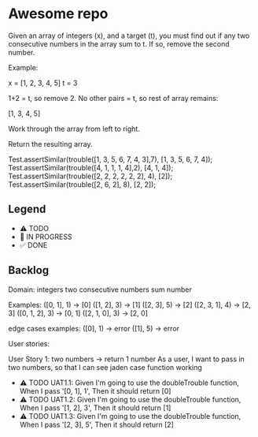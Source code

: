 # Awesome repo

Given an array of integers (x), and a target (t), you must find out if any two consecutive numbers in the array sum to t. If so, remove the second number.

Example:

x = [1, 2, 3, 4, 5]
t = 3

1+2 = t, so remove 2. No other pairs = t, so rest of array remains:

[1, 3, 4, 5]

Work through the array from left to right.

Return the resulting array.

Test.assertSimilar(trouble([1, 3, 5, 6, 7, 4, 3],7), [1, 3, 5, 6, 7, 4]);
Test.assertSimilar(trouble([4, 1, 1, 1, 4],2), [4, 1, 4]); 
Test.assertSimilar(trouble([2, 2, 2, 2, 2, 2], 4), [2]); 
Test.assertSimilar(trouble([2, 6, 2], 8), [2, 2]); 


## Legend
- ⚠ TODO
- 🚧 IN PROGRESS
- ✅ DONE

## Backlog

Domain: 
integers
two consecutive numbers
sum
number

Examples:
([0, 1], 1) -> [0]
([1, 2], 3) -> [1]
([2, 3], 5) -> [2]
([2, 3, 1], 4) -> [2, 3]
([0, 1, 2], 3) -> [0, 1]
([2, 1, 0], 3) -> [2, 0]


edge cases examples:
([0], 1) -> error
([1], 5) -> error


User stories:

User Story 1: two numbers -> return 1 number
As a user, I want to pass in two numbers, so that I can see jaden case function working

- ⚠ TODO UAT1.1: Given I'm going to use the doubleTrouble function, When I pass '[0, 1], 1', Then it should return [0]
- ⚠ TODO UAT1.2: Given I'm going to use the doubleTrouble function, When I pass '[1, 2], 3', Then it should return [1]
- ⚠ TODO UAT1.3: Given I'm going to use the doubleTrouble function, When I pass '[2, 3], 5', Then it should return [2]
